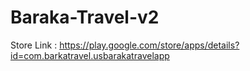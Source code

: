 # Baraka-Travel-v2

Store Link : https://play.google.com/store/apps/details?id=com.barkatravel.usbarakatravelapp

